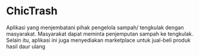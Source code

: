 # ChicTrash
Aplikasi yang menjembatani pihak pengelola sampah/ tengkulak dengan masyarakat. Masyarakat dapat meminta penjemputan sampah ke tengkulak. Selain itu, aplikasi ini juga menyediakan marketplace untuk jual-beli produk hasil daur ulang
